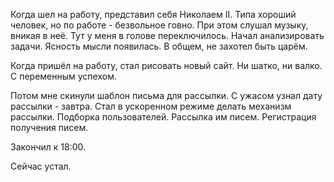 Когда шел на работу, представил себя Николаем II. Типа хороший человек, но по работе - безвольное говно. При этом слушал музыку, вникая в неё.
Тут у меня в голове переключилось. Начал анализировать задачи. Ясность мысли появилась. В общем, не захотел быть царём.

Когда пришёл на работу, стал рисовать новый сайт. Ни шатко, ни валко. С переменным успехом.

Потом мне скинули шаблон письма для рассылки. С ужасом узнал дату рассылки - завтра.
Стал в ускоренном режиме делать механизм рассылки. Подборка пользователей. Рассылка им писем. Регистрация получения писем.

Закончил к 18:00.

Сейчас устал.